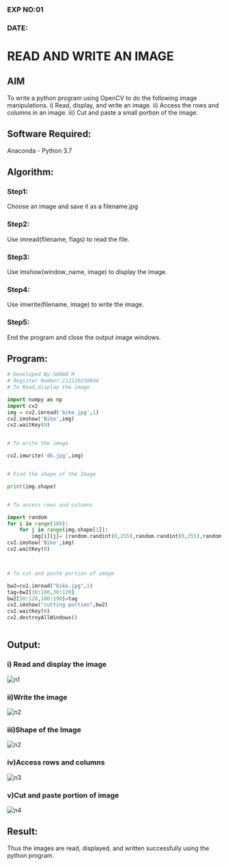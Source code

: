 ### EXP NO:01
### DATE:

# READ AND WRITE AN IMAGE
## AIM
To write a python program using OpenCV to do the following image manipulations.
i) Read, display, and write an image.
ii) Access the rows and columns in an image.
iii) Cut and paste a small portion of the image.

## Software Required:
Anaconda - Python 3.7
## Algorithm:
### Step1:
Choose an image and save it as a filename.jpg
### Step2:
Use imread(filename, flags) to read the file.
### Step3:
Use imshow(window_name, image) to display the image.
### Step4:
Use imwrite(filename, image) to write the image.
### Step5:
End the program and close the output image windows.
## Program:
```python
# Developed By:SARAN M
# Register Number:212220230044
# To Read,display the image

import numpy as np
import cv2
img = cv2.imread('bike.jpg',1)
cv2.imshow('Bike',img)
cv2.waitKey(0)


# To write the image

cv2.imwrite('dk.jpg',img)


# Find the shape of the Image

print(img.shape)


# To access rows and columns

import random
for i in range(100):
    for j in range(img.shape[1]):
        img[i][j]= [random.randint(0,255),random.randint(0,255),random.randint(0,255)]
cv2.imshow('Bike',img)
cv2.waitKey(0)



# To cut and paste portion of image

bw2=cv2.imread("bike.jpg",1)
tag=bw2[30:100,30:120]
bw2[50:120,100:190]=tag
cv2.imshow("cutting portion",bw2)
cv2.waitKey(0)
cv2.destroyAllWindows()



```
## Output:

### i) Read and display the image
![n1](https://user-images.githubusercontent.com/75235427/160874430-fa07a5a1-5c1c-443f-86fe-76d4f08f67d5.jpg)


### ii)Write the image
![n2](https://user-images.githubusercontent.com/75235427/160874457-3b3a144e-6927-4b4c-b3b3-c0c9b4be4bea.jpg)


### iii)Shape of the Image
![n2](https://user-images.githubusercontent.com/75235427/160874484-561f62f4-4f4a-4e21-b649-2bd7cd2f00e1.jpg)


### iv)Access rows and columns
![n3](https://user-images.githubusercontent.com/75235427/160874521-2ff2801f-8ae8-4390-a3fb-21d0acbc05e9.jpg)


### v)Cut and paste portion of image
![n4](https://user-images.githubusercontent.com/75235427/160874552-c2ae829d-fa21-4a69-856a-42956b14093f.jpg)


## Result:
Thus the images are read, displayed, and written successfully using the python program.


